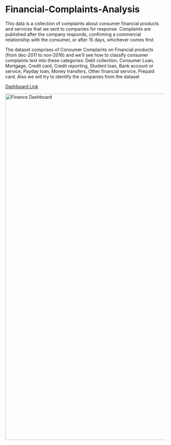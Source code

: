 # Financial-Complaints-Analysis

This data is a collection of complaints about consumer financial products and services that we sent to companies for response. Complaints are published after the company responds, confirming a commercial relationship with the consumer, or after 15 days, whichever comes first

The dataset comprises of Consumer Complaints on Financial products (from dec-2011 to nov-2016) and we’ll see how to classify consumer complaints text into these categories: Debt collection, Consumer Loan, Mortgage, Credit card, Credit reporting, Student loan, Bank account or service, Payday loan, Money transfers, Other financial service, Prepaid card. Also we will try to identify the companies from the dataset


[Dashboard Link](https://public.tableau.com/app/profile/vidit.jain3529/viz/CreditCardComplaints_16973124908490/FINANCIALCOMPLAINTS)

<img width="1088" alt="Finance Dashboard" src="https://github.com/VIDIT-9/Financial-Complaints-Analysis/assets/102579972/94e97ddd-82c9-4845-9ca2-8466ba1c6346">
